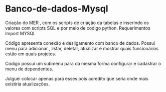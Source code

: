 # Banco-de-dados-Mysql
Criação do MER , com os scripts de criação da tabelas e inserindo os valores com scripts SQL e por meio de codigo python. 
Requerimentos
Import MYSQL

Código apresenta conexão e desligamento com banco de dados.
Possui menu para adicionar , listar, deletar, atualizar e mostrar quais funcionários estão em quais projetos.

Código possui um submenu para da mesma forma configurar e cadastrar o menu de dependentes.

Julguei colocar apenas para esses pois acredito que seria onde mais existiria atualizações. 
